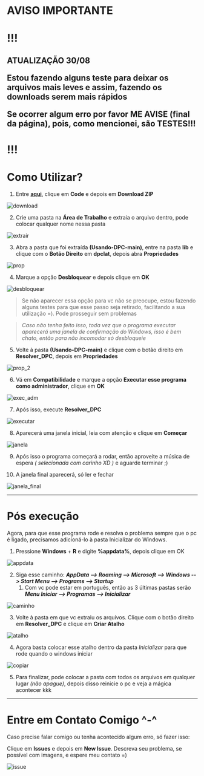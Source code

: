 # **AVISO IMPORTANTE**

# **!!!**


<h2>

ATUALIZAÇÃO 30/08


Estou fazendo alguns teste para deixar os arquivos mais leves e assim, fazendo os downloads serem mais rápidos

Se ocorrer algum erro por favor ME AVISE (final da página), pois, como mencionei, são TESTES!!!</h2>


# **!!!**


<h1>Como Utilizar?</h1>


1. Entre **[aqui](https://github.com/GabrielCoutz/Usando-DPC)**, clique em **Code** e depois em **Download ZIP**

![download](Imagens/download_dpc.PNG)

2. Crie uma pasta na **Área de Trabalho** e extraia o arquivo dentro, pode colocar qualquer nome nessa pasta

![extrair](Imagens/extrair.png)

3. Abra a pasta que foi extraída **(Usando-DPC-main)**, entre na pasta **lib** e clique com o **Botão Direito** em **dpclat**, depois abra **Propriedades**

![prop](Imagens/prop.png)

4. Marque a opção **Desbloquear** e depois clique em **OK**

![desbloquear](Imagens/desbloquear.PNG)

> Se não aparecer essa opção para vc não se preocupe, estou fazendo alguns testes para que esse passo seja retirado, facilitando a sua utilização =). Pode prosseguir sem problemas


> _Caso não tenha feito isso, toda vez que o programa executar aparecerá uma janela de confirmação do Windows, isso é bem chato, então para não incomodar só desbloqueie_

5. Volte à pasta **(Usando-DPC-main)** e clique com o botão direito em **Resolver_DPC**, depois em **Propriedades**

![prop_2](Imagens/prop_2.png)

6. Vá em **Compatibilidade** e marque a opção **Executar esse programa como administrador**, clique em **OK**

![exec_adm](Imagens/exec_adm.PNG)

7. Após isso, execute **Resolver_DPC**

![executar](Imagens/executar.PNG)

8. Aparecerá uma janela inicial, leia com atenção e clique em **Começar**

![janela](Imagens/janela.PNG)

9. Após isso o programa começará a rodar, então aproveite a música de espera _( selecionada com carinho XD )_ e aguarde terminar ;)

10. A janela final aparecerá, só ler e fechar

![janela_final](Imagens/janela_final.PNG)

<hr>

<h1>Pós execução</h1>

Agora, para que esse programa rode e resolva o problema sempre que o pc é ligado, precisamos adicioná-lo à pasta Inicializar do Windows.

1. Pressione **Windows** + **R** e digite **%appdata%**, depois clique em OK

![appdata](Imagens/appdata.PNG)

2. Siga esse caminho: **_AppData --> Roaming --> Microsoft  --> Windows  --> Start Menu  --> Programs  --> Startup_**
   1. Com vc pode estar em português, então as 3 últimas pastas serão **_Menu Iniciar --> Programas --> Inicializar_**

![caminho](Imagens/caminho.PNG)

3. Volte à pasta em que vc extraiu os arquivos. Clique com o botão direito em **Resolver_DPC** e clique em **Criar Atalho**

![atalho](Imagens/atalho.png)

4. Agora basta colocar esse atalho dentro da pasta _Inicializar_ para que rode quando o windows iniciar

![copiar](Imagens/copiar.png)

5. Para finalizar, pode colocar a pasta com todos os arquivos em qualquer lugar _(não apague)_, depois disso reinicie o pc e veja a mágica acontecer kkk

<hr>

<h1>Entre em Contato Comigo ^-^</h1>
Caso precise falar comigo ou tenha acontecido algum erro, só fazer isso:

Clique em **Issues** e depois em **New Issue**. Descreva seu problema, se possível com imagens, e espere meu contato =)

![issue](Imagens/issue.PNG)
